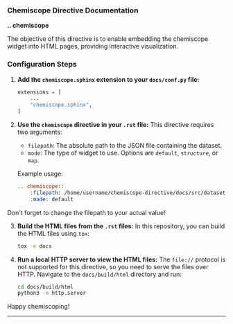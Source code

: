 ### Chemiscope Directive Documentation

**.. chemiscope**

The objective of this directive is to enable embedding the chemiscope widget into HTML pages, providing interactive visualization.

### Configuration Steps

1. **Add the `chemiscope.sphinx` extension to your `docs/conf.py` file:**
    ```python
    extensions = [
        ...
        "chemiscope.sphinx",
    ]
    ```

2. **Use the `chemiscope` directive in your `.rst` file:**
    This directive requires two arguments:
    - `filepath`: The absolute path to the JSON file containing the dataset.
    - `mode`: The type of widget to use. Options are `default`, `structure`, or `map`.

    Example usage:
    ```rst
    .. chemiscope::
        :filepath: /home/username/chemiscope-directive/docs/src/datasets/fig_base_001.json.gz
        :mode: default
    ```

Don't forget to change the filepath to your actual value!

3. **Build the HTML files from the `.rst` files:**
    In this repository, you can build the HTML files using `tox`:
    ```sh
    tox -e docs
    ```

4. **Run a local HTTP server to view the HTML files:**
    The `file://` protocol is not supported for this directive, so you need to serve the files over HTTP. Navigate to the `docs/build/html` directory and run:
    ```sh
    cd docs/build/html
    python3 -m http.server
    ```

Happy chemiscoping!

---
